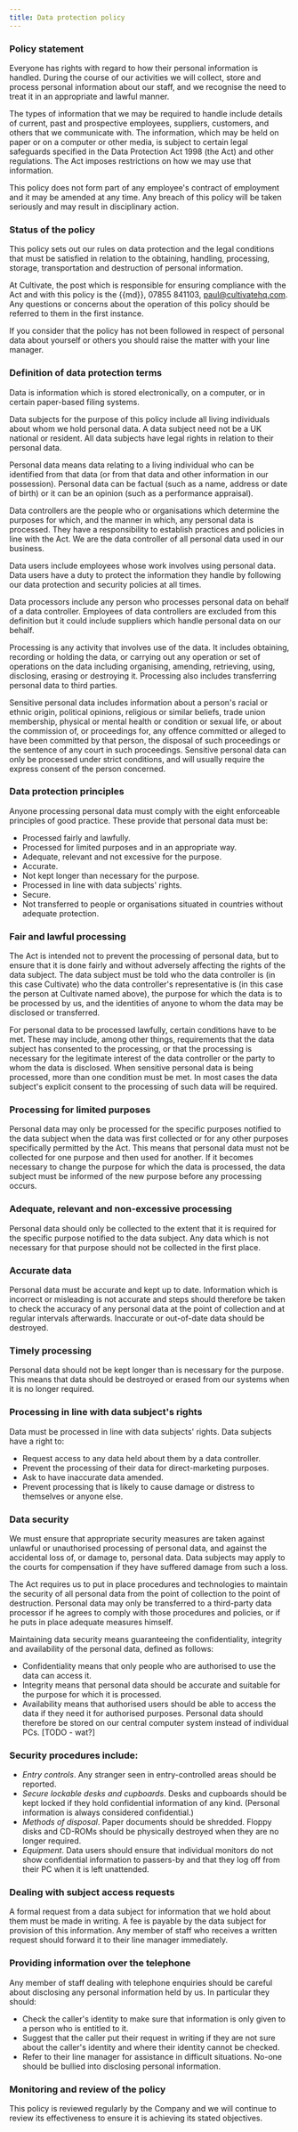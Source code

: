 ```yaml
---
title: Data protection policy
---
```


### Policy statement

Everyone has rights with regard to how their personal information is handled. During the course of our activities we will collect, store and process personal information about our staff, and we recognise the need to treat it in an appropriate and lawful manner.

The types of information that we may be required to handle include details of current, past and prospective employees, suppliers, customers, and others that we communicate with. The information, which may be held on paper or on a computer or other media, is subject to certain legal safeguards specified in the Data Protection Act 1998 (the Act) and other regulations. The Act imposes restrictions on how we may use that information.

This policy does not form part of any employee's contract of employment and it may be amended at any time. Any breach of this policy will be taken seriously and may result in disciplinary action.

### Status of the policy

This policy sets out our rules on data protection and the legal conditions that must be satisfied in relation to the obtaining, handling, processing, storage, transportation and destruction of personal information.

At Cultivate, the post which is responsible for ensuring compliance with the Act and with this policy is the {{md}}, 07855 841103, [paul@cultivatehq.com](mailto:paul@cultivatehq.com). Any questions or concerns about the operation of this policy should be referred to them in the first instance.

If you consider that the policy has not been followed in respect of personal data about yourself or others you should raise the matter with your line manager.

### Definition of data protection terms

Data is information which is stored electronically, on a computer, or in certain paper-based filing systems.

Data subjects for the purpose of this policy include all living individuals about whom we hold personal data. A data subject need not be a UK national or resident. All data subjects have legal rights in relation to their personal data.

Personal data means data relating to a living individual who can be identified from that data (or from that data and other information in our possession).  Personal data can be factual (such as a name, address or date of birth) or it can be an opinion (such as a performance appraisal).

Data controllers are the people who or organisations which determine the purposes for which, and the manner in which, any personal data is processed.  They have a responsibility to establish practices and policies in line with the Act. We are the data controller of all personal data used in our business.

Data users include employees whose work involves using personal data.  Data users have a duty to protect the information they handle by following our data protection and security policies at all times.

Data processors include any person who processes personal data on behalf of a data controller. Employees of data controllers are excluded from this definition but it could include suppliers which handle personal data on our behalf.

Processing is any activity that involves use of the data.  It includes obtaining, recording or holding the data, or carrying out any operation or set of operations on the data including organising, amending, retrieving, using, disclosing, erasing or destroying it.  Processing also includes transferring personal data to third parties.

Sensitive personal data includes information about a person's racial or ethnic origin, political opinions, religious or similar beliefs, trade union membership, physical or mental health or condition or sexual life, or about the commission of, or proceedings for, any offence committed or alleged to have been committed by that person, the disposal of such proceedings or the sentence of any court in such proceedings.  Sensitive personal data can only be processed under strict conditions, and will usually require the express consent of the person concerned.

### Data protection principles

Anyone processing personal data must comply with the eight enforceable principles of good practice. These provide that personal data must be:

* Processed fairly and lawfully.
* Processed for limited purposes and in an appropriate way.
* Adequate, relevant and not excessive for the purpose.
* Accurate.
* Not kept longer than necessary for the purpose.
* Processed in line with data subjects' rights.
* Secure.
* Not transferred to people or organisations situated in countries without adequate protection.

### Fair and lawful processing

The Act is intended not to prevent the processing of personal data, but to ensure that it is done fairly and without adversely affecting the rights of the data subject. The data subject must be told who the data controller is (in this case Cultivate) who the data controller's representative is (in this case the person at Cultivate named above), the purpose for which the data is to be processed by us, and the identities of anyone to whom the data may be disclosed or transferred.

For personal data to be processed lawfully, certain conditions have to be met. These may include, among other things, requirements that the data subject has consented to the processing, or that the processing is necessary for the legitimate interest of the data controller or the party to whom the data is disclosed. When sensitive personal data is being processed, more than one condition must be met. In most cases the data subject's explicit consent to the processing of such data will be required.

### Processing for limited purposes

Personal data may only be processed for the specific purposes notified to the data subject when the data was first collected or for any other purposes specifically permitted by the Act. This means that personal data must not be collected for one purpose and then used for another. If it becomes necessary to change the purpose for which the data is processed, the data subject must be informed of the new purpose before any processing occurs.

### Adequate, relevant and non-excessive processing

Personal data should only be collected to the extent that it is required for the specific purpose notified to the data subject. Any data which is not necessary for that purpose should not be collected in the first place.

### Accurate data

Personal data must be accurate and kept up to date. Information which is incorrect or misleading is not accurate and steps should therefore be taken to check the accuracy of any personal data at the point of collection and at regular intervals afterwards. Inaccurate or out-of-date data should be destroyed.

### Timely processing

Personal data should not be kept longer than is necessary for the purpose. This means that data should be destroyed or erased from our systems when it is no longer required.

### Processing in line with data subject's rights

Data must be processed in line with data subjects' rights. Data subjects have a right to:

* Request access to any data held about them by a data controller.
* Prevent the processing of their data for direct-marketing purposes.
* Ask to have inaccurate data amended.
* Prevent processing that is likely to cause damage or distress to themselves or anyone else.

### Data security

  We must ensure that appropriate security measures are taken against unlawful or unauthorised processing of personal data, and against the accidental loss of, or damage to, personal data. Data subjects may apply to the courts for compensation if they have suffered damage from such a loss.

  The Act requires us to put in place procedures and technologies to maintain the security of all personal data from the point of collection to the point of destruction. Personal data may only be transferred to a third-party data processor if he agrees to comply with those procedures and policies, or if he puts in place adequate measures himself.

  Maintaining data security means guaranteeing the confidentiality, integrity and availability of the personal data, defined as follows:

* Confidentiality means that only people who are authorised to use the data can access it.
* Integrity means that personal data should be accurate and suitable for the purpose for which it is processed.
* Availability means that authorised users should be able to access the data if they need it for authorised purposes. Personal data should therefore be stored on our central computer system instead of individual PCs. [TODO - wat?]

### Security procedures include:

* _Entry controls_. Any stranger seen in entry-controlled areas should be reported.
* _Secure lockable desks and cupboards_. Desks and cupboards should be kept locked if they hold confidential information of any kind. (Personal information is always considered confidential.)
* _Methods of disposal_. Paper documents should be shredded. Floppy disks and CD-ROMs should be physically destroyed when they are no longer required.
* _Equipment_. Data users should ensure that individual monitors do not show confidential information to passers-by and that they log off from their PC when it is left unattended.

### Dealing with subject access requests

A formal request from a data subject for information that we hold about them must be made in writing. A fee is payable by the data subject for provision of this information. Any member of staff who receives a written request should forward it to their line manager immediately.

### Providing information over the telephone

Any member of staff dealing with telephone enquiries should be careful about disclosing any personal information held by us. In particular they should:

* Check the caller's identity to make sure that information is only given to a person who is entitled to it.
* Suggest that the caller put their request in writing if they are not sure about the caller's identity and where their identity cannot be checked.
* Refer to their line manager for assistance in difficult situations. No-one should be bullied into disclosing personal information.

### Monitoring and review of the policy

This policy is reviewed regularly by the Company and we will continue to review its effectiveness to ensure it is achieving its stated objectives.


